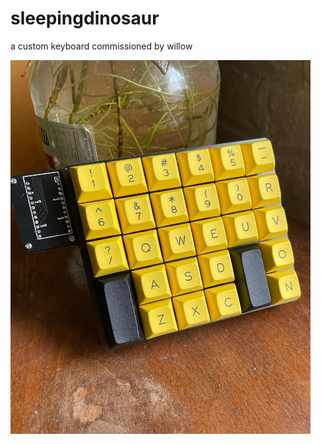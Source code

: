 # sleepingdinosaur
a custom keyboard commissioned by willow  

![sleeping dinosaur, a macropad style keyboard with yellow keycaps](https://github.com/evanmcook/sleepingdinosaur/blob/main/images/layouts/sleepingDinosaur01.png?raw=true)
